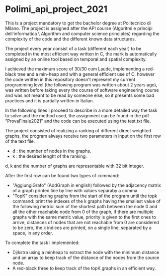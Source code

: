 # Polimi_api_project_2021

This is a project mandatory to get the bachelor degree at Politecnico di Milano. The project is assigned after the API course (Algoritmi e principi dell'informatica \ Algorithm and computer science principles) regarding the complexity of the code and the different known data structures.

The project every year consist of a task (different each year) to be completed in the most efficient way written in C, the mark is automatically assigned by an online tool based on temporal and spatial complexity.

I achieved the maximum score of 30/30 cum Laude, implementing a red-black tree and a min-heap and with a general efficient use of C, however the code written in this repository doesn't represent my current programming level (the following program was written about 2 years ago), was written before taking every the course of software engineering course and was not meant to be read by someone else, so it presents some bad practices and it is partially written in Italian.

In the following lines I proceed to describe in a more detailed way the task to solve and the method used, the assignment can be found in the pdf "ProvaFinale2021" and the code can be executed using the test.txt file.

The project consisted of realizing a ranking of different direct weighted graphs, the program always receive two parameters in input on the first row of the text file:
- d : the number of nodes in the graphs.
- k : the desired lenght of the ranking.

d, k and the number of graphs are representable with 32 bit integer.

After the first row can be found two types of command:
- "AggiungiGrafo" (AddGraph in english) followed by the adjacency matrix of a graph printed line by line with values separaby a comma.
- "TopK" considering graphs from the start of the program until the topk command: print the indexes of the k graphs having the smallest value of the following metric: sum of the shortest path between the node 0 and all the other reachable node from 0 of the graph, if there are multiple graphs with the same metric value, priority is given to the first ones to arrive, distances of nodes that are not reachable from 0 are considered to be zero, the k indices are printed, on a single line, separated by a space, in any order.

To complete the task i implemented:
- Djikstra using a minheap to extract the node with the minimum distance and an array to keep track of the distance of the nodes from the source node.
- A red-black three to keep track of the topK graphs in an efficient way.






